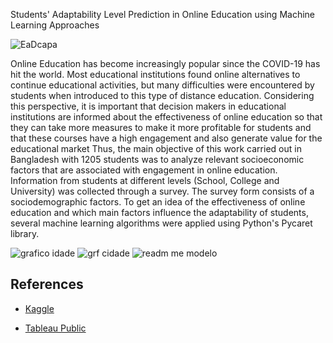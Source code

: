 Students' Adaptability Level Prediction in Online Education using Machine
Learning Approaches

![EaDcapa](https://user-images.githubusercontent.com/101371267/169586956-8e426dc9-5b39-4079-8ce8-3b77f0e4e944.jpg)


Online Education has become increasingly popular since the COVID-19 has hit the world. Most educational institutions found online alternatives to continue educational activities, but many difficulties were encountered by students when introduced to this type of distance education. Considering this perspective, it is important that decision makers in educational institutions are informed about the effectiveness of online education so that they can take more measures to make it more profitable for students and that these courses have a high engagement and also generate value for the educational market Thus, the main objective of this work carried out in Bangladesh with 1205 students was to analyze relevant socioeconomic factors that are associated with engagement in online education. Information from students at different levels (School, College and University) was collected through a survey. The survey form consists of a sociodemographic factors. 
To get an idea of the effectiveness of online education and which main factors influence the adaptability of students, several machine learning algorithms were applied using Python's Pycaret library.

![grafico idade](https://user-images.githubusercontent.com/101371267/169587918-0aaf8b7f-6d6d-40b6-a1e6-9eac96ee6069.png)
![grf cidade](https://user-images.githubusercontent.com/101371267/169587923-95e6fd68-abdf-4f72-95c0-fcc9b2d005aa.png)
![readm me modelo](https://user-images.githubusercontent.com/101371267/169587924-b44c0e12-7f12-4eab-8a42-ebcab6600dcf.png)



## References

 - [Kaggle](https://www.kaggle.com/datasets/mdmahmudulhasansuzan/students-adaptability-level-in-online-education)

 - [Tableau Public](https://public.tableau.com/app/profile/thais.helena.dias/viz/Adaptabilityofstudentstoonlineeducation/Histria1?publish=yes)
